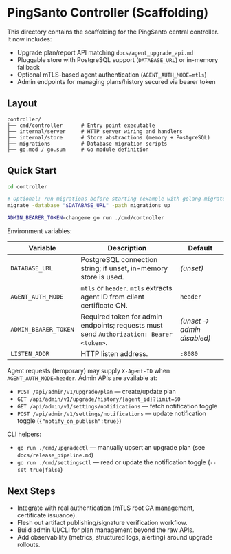 # PingSanto Controller (Scaffolding)

This directory contains the scaffolding for the PingSanto central controller. It now includes:

- Upgrade plan/report API matching `docs/agent_upgrade_api.md`
- Pluggable store with PostgreSQL support (`DATABASE_URL`) or in-memory fallback
- Optional mTLS-based agent authentication (`AGENT_AUTH_MODE=mtls`)
- Admin endpoints for managing plans/history secured via bearer token

## Layout

```
controller/
├── cmd/controller      # Entry point executable
├── internal/server     # HTTP server wiring and handlers
├── internal/store      # Store abstractions (memory + PostgreSQL)
├── migrations          # Database migration scripts
├── go.mod / go.sum     # Go module definition
```

## Quick Start

```bash
cd controller

# Optional: run migrations before starting (example with golang-migrate)
migrate -database "$DATABASE_URL" -path migrations up

ADMIN_BEARER_TOKEN=changeme go run ./cmd/controller
```

Environment variables:

| Variable | Description | Default |
| --- | --- | --- |
| `DATABASE_URL` | PostgreSQL connection string; if unset, in-memory store is used. | *(unset)* |
| `AGENT_AUTH_MODE` | `mtls` or `header`. `mtls` extracts agent ID from client certificate CN. | `header` |
| `ADMIN_BEARER_TOKEN` | Required token for admin endpoints; requests must send `Authorization: Bearer <token>`. | *(unset → admin disabled)* |
| `LISTEN_ADDR` | HTTP listen address. | `:8080` |

Agent requests (temporary) may supply `X-Agent-ID` when `AGENT_AUTH_MODE=header`. Admin APIs are available at:

- `POST /api/admin/v1/upgrade/plan` — create/update plan
- `GET /api/admin/v1/upgrade/history/{agent_id}?limit=50`
- `GET /api/admin/v1/settings/notifications` — fetch notification toggle
- `POST /api/admin/v1/settings/notifications` — update notification toggle (`{"notify_on_publish":true}`)

CLI helpers:

- `go run ./cmd/upgradectl` — manually upsert an upgrade plan (see `docs/release_pipeline.md`)
- `go run ./cmd/settingsctl` — read or update the notification toggle (`--set true|false`)

## Next Steps
- Integrate with real authentication (mTLS root CA management, certificate issuance).
- Flesh out artifact publishing/signature verification workflow.
- Build admin UI/CLI for plan management beyond the raw APIs.
- Add observability (metrics, structured logs, alerting) around upgrade rollouts.
